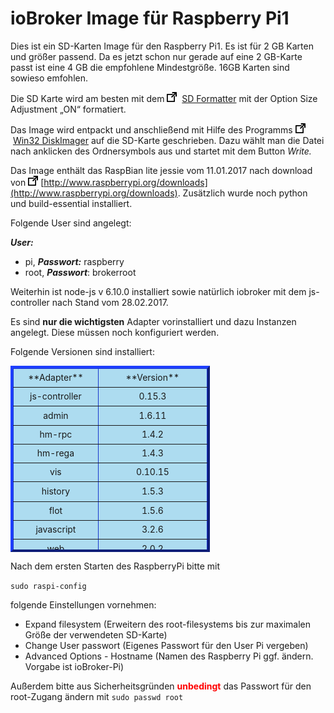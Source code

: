 # ioBroker Image für Raspberry Pi1

Dies ist ein SD-Karten Image für den Raspberry Pi1\. Es ist für 2 GB Karten und größer passend. Da es jetzt schon nur gerade auf eine 2 GB-Karte passt ist eine 4 GB die empfohlene Mindestgröße. 16GB Karten sind sowieso emfohlen.

Die SD Karte wird am besten mit dem 
![](img/sd-image-fuer-raspberry-pi2-minimal-2-3_icon_link.png)
 [SD Formatter](https://www.sdcard.org/downloads/formatter_4/) mit der Option Size Adjustment „ON“ formatiert.

Das Image wird entpackt und anschließend mit Hilfe des Programms 
![](img/sd-image-fuer-raspberry-pi2-minimal-2-3_icon_link.png)
 [Win32 DiskImager](http://www.heise.de/download/win32-disk-imager-1192033.html) auf die SD-Karte geschrieben. Dazu wählt man die Datei nach anklicken des Ordnersymbols aus und startet mit dem Button _Write._

Das Image enthält das RaspBian lite jessie vom 11.01.2017 nach download von 
![](img/sd-image-fuer-raspberry-pi2-minimal-2-3_icon_link.png)
 [http://www.raspberrypi.org/downloads](http://www.raspberrypi.org/downloads). Zusätzlich wurde noch python und build-essential installiert.

Folgende User sind angelegt:

_**User:**_

*   pi, _**Passwort:**_ raspberry
*   root, _**Passwort**_: brokerroot

Weiterhin ist node-js v 6.10.0 installiert sowie natürlich iobroker mit dem js-controller nach Stand vom 28.02.2017.

Es sind **nur die wichtigsten** Adapter vorinstalliert und dazu Instanzen angelegt. Diese müssen noch konfiguriert werden.

Folgende Versionen sind installiert:

<table style="height: 298px; width: 319px; border-color: #1833cc; background-color: #addcf0;" border="4">

<thead>

<tr style="height: 24px;">

<td style="width: 126px; height: 24px; text-align: center;">**Adapter**</td>

<td style="width: 171px; height: 24px; text-align: center;">**Version**</td>

</tr>

</thead>

<tbody>

<tr style="height: 24px;">

<td style="width: 126px; height: 24px; text-align: center;">js-controller</td>

<td style="width: 171px; height: 24px; text-align: center;">0.15.3</td>

</tr>

<tr style="height: 24px;">

<td style="width: 126px; height: 24px; text-align: center;">admin</td>

<td style="width: 171px; height: 24px; text-align: center;">1.6.11</td>

</tr>

<tr style="height: 24px;">

<td style="width: 126px; height: 24px; text-align: center;">hm-rpc</td>

<td style="width: 171px; height: 24px; text-align: center;">1.4.2</td>

</tr>

<tr style="height: 24px;">

<td style="width: 126px; height: 24px; text-align: center;">hm-rega</td>

<td style="width: 171px; height: 24px; text-align: center;">1.4.3</td>

</tr>

<tr style="height: 24px;">

<td style="width: 126px; height: 24px; text-align: center;">vis</td>

<td style="width: 171px; height: 24px; text-align: center;">0.10.15</td>

</tr>

<tr style="height: 25px;">

<td style="width: 126px; height: 25px; text-align: center;">history</td>

<td style="width: 171px; height: 25px; text-align: center;">1.5.3</td>

</tr>

<tr style="height: 24px;">

<td style="text-align: center; height: 24px; width: 126px;">flot</td>

<td style="text-align: center; height: 24px; width: 171px;">1.5.6</td>

</tr>

<tr style="height: 24px;">

<td style="text-align: center; height: 24px; width: 126px;">javascript</td>

<td style="text-align: center; height: 24px; width: 171px;">3.2.6</td>

</tr>

<tr style="height: 24.875px;">

<td style="text-align: center; height: 24.875px; width: 126px;">web</td>

<td style="text-align: center; height: 24.875px; width: 171px;">2.0.2</td>

</tr>

<tr style="height: 24.875px;">

<td style="text-align: center; height: 24.875px; width: 126px;">mobile</td>

<td style="text-align: center; height: 24.875px; width: 171px;">0.4.10</td>

</tr>

<tr style="height: 24.875px;">

<td style="text-align: center; height: 24.875px; width: 126px;">rpi2</td>

<td style="text-align: center; height: 24.875px; width: 171px;">0.3.1</td>

</tr>

</tbody>

</table>

Nach dem ersten Starten des RaspberryPi bitte mit

`sudo raspi-config`

folgende Einstellungen vornehmen:

*   Expand filesystem (Erweitern des root-filesystems bis zur maximalen Größe der verwendeten SD-Karte)
*   Change User passwort (Eigenes Passwort für den User Pi vergeben)
*   Advanced Options - Hostname (Namen des Raspberry Pi ggf. ändern. Vorgabe ist ioBroker-Pi)

Außerdem bitte aus Sicherheitsgründen <span style="color: #ff0000;">**unbedingt**</span> das Passwort für den root-Zugang ändern mit `sudo passwd root`